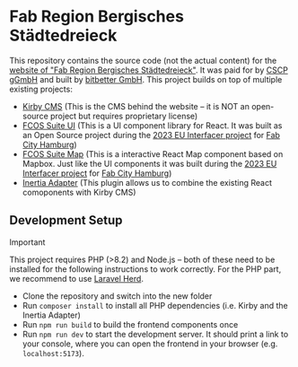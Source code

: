 # Fab Region Bergisches Städtedreieck


This repository contains the source code (not the actual content) for the [website of "Fab Region Bergisches Städtedreieck"](https://www.fab-bergisch.org/). It was paid for by [CSCP gGmbH](https://www.cscp.org) and built by [bitbetter GmbH](https://www.bitbetter.de). This project builds on top of multiple existing projects:

- [Kirby CMS](https://getkirby.com) (This is the CMS behind the website – it is NOT an open-source project but requires proprietary license)
- [FCOS Suite UI](https://gitlab.fabcity.hamburg/fcos-suite/fcos-suite-ui) (This is a UI component library for React. It was built as an Open Source project during the [2023 EU Interfacer project](https://www.interfacerproject.eu/) for [Fab City Hamburg](https://www.fabcity.hamburg))
- [FCOS Suite Map](https://gitlab.fabcity.hamburg/fcos-suite/fcos-suite-map) (This is a interactive React Map component based on Mapbox. Just like the UI components it was built during the [2023 EU Interfacer project](https://www.interfacerproject.eu/) for [Fab City Hamburg](https://www.fabcity.hamburg))
- [Inertia Adapter](https://plugins.getkirby.com/tobimori/inertia) (This plugin allows us to combine the existing React comoponents with Kirby CMS)

## Development Setup
> [!IMPORTANT]
> This project requires PHP (>8.2) and Node.js – both of these need to be installed for the following instructions to work correctly. For the PHP part, we recommend to use [Laravel Herd](https://herd.laravel.com/).
- Clone the repository and switch into the new folder
- Run `composer install` to install all PHP dependencies (i.e. Kirby and the Inertia Adapter)
- Run `npm run build` to build the frontend components once
- Run `npm run dev` to start the development server. It should print a link to your console, where you can open the frontend in your browser (e.g. `localhost:5173`).